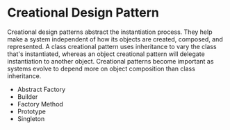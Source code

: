 # Creational Design Pattern
Creational design patterns abstract the instantiation process. They help make a system independent of 
how its objects are created, composed, and represented. A class creational pattern uses inheritance to 
vary the class that's instantiated, whereas an object creational pattern will delegate instantiation to 
another object. Creational patterns become important as systems evolve to depend more on object composition than class 
inheritance.

- Abstract Factory
- Builder
- Factory Method
- Prototype
- Singleton
